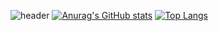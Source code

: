 ![header](https://capsule-render.vercel.app/api?type=slice&color=auto&height=300&section=header&text=capsule%20render&fontSize=90)
[![Anurag's GitHub stats](https://github-readme-stats.vercel.app/api?username=kabariana)](https://github.com/kabariana/github-readme-stats)
[![Top Langs](https://github-readme-stats.vercel.app/api/top-langs/?username=kabariana&layout=compact)](https://github.com/kabariana/github-readme-stats)
<!--
**kabariana/kabariana** is a ✨ _special_ ✨ repository because its `README.md` (this file) appears on your GitHub profile.

Here are some ideas to get you started:

- 🔭 I’m currently working on ...
- 🌱 I’m currently learning ...
- 👯 I’m looking to collaborate on ...
- 🤔 I’m looking for help with ...
- 💬 Ask me about ...
- 📫 How to reach me: ...
- 😄 Pronouns: ...
- ⚡ Fun fact: ...
-->
